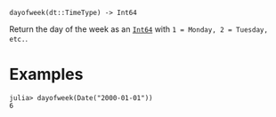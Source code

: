 ```
dayofweek(dt::TimeType) -> Int64
```

Return the day of the week as an [`Int64`](@ref) with `1 = Monday, 2 = Tuesday, etc.`.

# Examples

```jldoctest
julia> dayofweek(Date("2000-01-01"))
6
```
